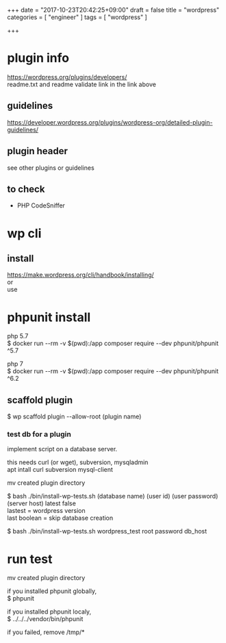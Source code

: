 +++
date = "2017-10-23T20:42:25+09:00"
draft = false
title = "wordpress"
categories = [ "engineer" ]
tags = [ "wordpress" ]

+++

# plugin info

https://wordpress.org/plugins/developers/  
readme.txt and readme validate link in the link above  

## guidelines

https://developer.wordpress.org/plugins/wordpress-org/detailed-plugin-guidelines/  

## plugin header

see other plugins or guidelines  

## to check

- PHP CodeSniffer

# wp cli

## install

https://make.wordpress.org/cli/handbook/installing/  
or  
use 

# phpunit install

php 5.7  
$ docker run --rm -v $(pwd):/app composer require --dev phpunit/phpunit ^5.7

php 7  
$ docker run --rm -v $(pwd):/app composer require --dev phpunit/phpunit ^6.2

## scaffold plugin

$ wp scaffold plugin --allow-root (plugin name)  

### test db for a plugin

implement script on a database server.  

this needs curl (or wget), subversion, mysqladmin  
apt intall curl subversion mysql-client  

mv created plugin directory  

$ bash ./bin/install-wp-tests.sh (database name) (user id) (user password) (server host) latest false  
lastest = wordpress version  
last boolean = skip database creation  

$ bash ./bin/install-wp-tests.sh wordpress_test root password db_host  

# run test

mv created plugin directory  

if you installed phpunit globally,  
$ phpunit  

if you installed phpunit localy,  
$ ../../../vendor/bin/phpunit  

if you failed, remove /tmp/*  

